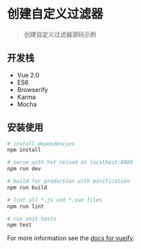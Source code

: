 # 创建自定义过滤器

> 创建自定义过滤器源码示例


## 开发栈


- Vue 2.0
- ES6
- Browserify
- Karma
- Mocha

## 安装使用

``` bash
# install dependencies
npm install

# serve with hot reload at localhost:8080
npm run dev

# build for production with minification
npm run build

# lint all *.js and *.vue files
npm run lint

# run unit tests
npm test
```

For more information see the [docs for vueify](https://github.com/vuejs/vueify).
